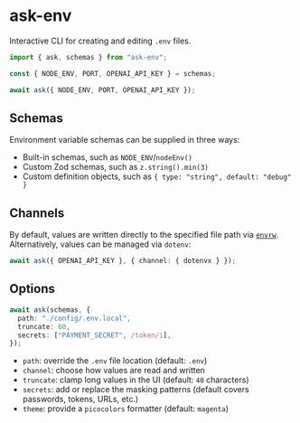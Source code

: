 # ask-env

Interactive CLI for creating and editing `.env` files.

```ts
import { ask, schemas } from "ask-env";

const { NODE_ENV, PORT, OPENAI_API_KEY } = schemas;

await ask({ NODE_ENV, PORT, OPENAI_API_KEY });
```

## Schemas

Environment variable schemas can be supplied in three ways:

- Built-in schemas, such as `NODE_ENV`/`nodeEnv()`
- Custom Zod schemas, such as `z.string().min(3)`
- Custom definition objects, such as `{ type: "string", default: "debug" }`

## Channels

By default, values are written directly to the specified file path via [`envrw`](../envrw/README.md). Alternatively, values can be managed via `dotenv`:

```ts
await ask({ OPENAI_API_KEY }, { channel: { dotenvx } });
```

## Options

```typescript
await ask(schemas, {
  path: "./config/.env.local",
  truncate: 60,
  secrets: ["PAYMENT_SECRET", /token/i],
});
```

- `path`: override the `.env` file location (default: `.env`)
- `channel`: choose how values are read and written
- `truncate`: clamp long values in the UI (default: `40` characters)
- `secrets`: add or replace the masking patterns (default covers passwords, tokens, URLs, etc.)
- `theme`: provide a `picocolors` formatter (default: `magenta`)
